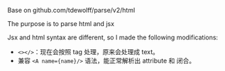 Base on github.com/tdewolff/parse/v2/html

The purpose is to parse html and jsx

Jsx and html syntax are different, so I made the following modifications:

- `<></>`：现在会按照 tag 处理，原来会处理成 text。
- 兼容 `<A name={name}/>` 语法，能正常解析出 attribute 和 闭合。
